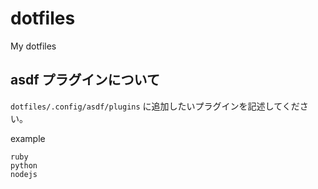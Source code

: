 # dotfiles

My dotfiles

## asdf プラグインについて

`dotfiles/.config/asdf/plugins` に追加したいプラグインを記述してください。

example

```text
ruby
python
nodejs
```

